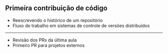 Primeira contribuição de código
---
* Reescrevendo o histórico de um repositório
* Fluxo de trabalho em sistemas de controle de versões distribuídos
---
* Revisão dos PRs da última aula
* Primeiro PR para projetos externos

